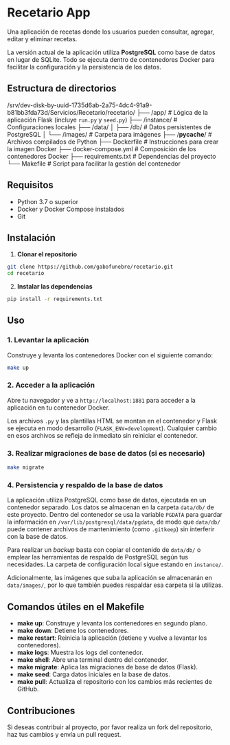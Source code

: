 
# Recetario App

Una aplicación de recetas donde los usuarios pueden consultar, agregar, editar y eliminar recetas.

La versión actual de la aplicación utiliza **PostgreSQL** como base de datos en lugar de SQLite. Todo se ejecuta dentro de contenedores Docker para facilitar la configuración y la persistencia de los datos.

## Estructura de directorios

/srv/dev-disk-by-uuid-1735d6ab-2a75-4dc4-91a9-b81bb3fda73d/Servicios/Recetario/recetario/
├── /app/                 # Lógica de la aplicación Flask (incluye `run.py` y `seed.py`)
├── /instance/            # Configuraciones locales
├── /data/
│   ├── /db/              # Datos persistentes de PostgreSQL
│   └── /images/          # Carpeta para imágenes
├── /__pycache__/          # Archivos compilados de Python
├── Dockerfile             # Instrucciones para crear la imagen Docker
├── docker-compose.yml     # Composición de los contenedores Docker
├── requirements.txt       # Dependencias del proyecto
└── Makefile               # Script para facilitar la gestión del contenedor

## Requisitos

- Python 3.7 o superior
- Docker y Docker Compose instalados
- Git

## Instalación

1. **Clonar el repositorio**
```bash
git clone https://github.com/gabofunebre/recetario.git
cd recetario
```

2. **Instalar las dependencias**
```bash
pip install -r requirements.txt
```

## Uso

### 1. Levantar la aplicación
Construye y levanta los contenedores Docker con el siguiente comando:

```bash
make up
```

### 2. Acceder a la aplicación
Abre tu navegador y ve a `http://localhost:1881` para acceder a la aplicación en tu contenedor Docker.

Los archivos `.py` y las plantillas HTML se montan en el contenedor y Flask se ejecuta en modo desarrollo (`FLASK_ENV=development`). Cualquier cambio en esos archivos se refleja de inmediato sin reiniciar el contenedor.

### 3. Realizar migraciones de base de datos (si es necesario)
```bash
make migrate
```

### 4. Persistencia y respaldo de la base de datos

La aplicación utiliza PostgreSQL como base de datos, ejecutada en un contenedor
separado. Los datos se almacenan en la carpeta `data/db/` de este proyecto.
Dentro del contenedor se usa la variable `PGDATA` para guardar la información en
`/var/lib/postgresql/data/pgdata`, de modo que `data/db/` puede contener archivos
de mantenimiento (como `.gitkeep`) sin interferir con la base de datos.


Para realizar un *backup* basta con copiar el contenido de `data/db/` o emplear
las herramientas de respaldo de PostgreSQL según tus necesidades. La carpeta de
configuración local sigue estando en `instance/`.

Adicionalmente, las imágenes que suba la aplicación se almacenarán en
`data/images/`, por lo que también puedes respaldar esa carpeta si la utilizas.

## Comandos útiles en el Makefile

- **make up**: Construye y levanta los contenedores en segundo plano.
- **make down**: Detiene los contenedores.
- **make restart**: Reinicia la aplicación (detiene y vuelve a levantar los contenedores).
- **make logs**: Muestra los logs del contenedor.
- **make shell**: Abre una terminal dentro del contenedor.
- **make migrate**: Aplica las migraciones de base de datos (Flask).
- **make seed**: Carga datos iniciales en la base de datos.
- **make pull**: Actualiza el repositorio con los cambios más recientes de GitHub.

## Contribuciones

Si deseas contribuir al proyecto, por favor realiza un fork del repositorio, haz tus cambios y envía un pull request.
